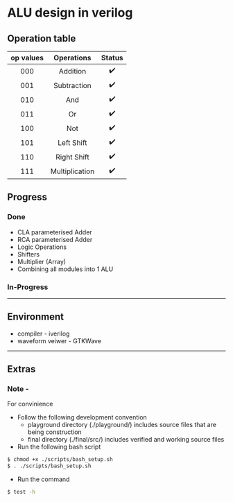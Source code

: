 # ALU design in verilog  

## Operation table
| op values | Operations | Status |
| :-: | :-: | :-: |
| 000 | Addition | :heavy_check_mark: |
| 001 | Subtraction | :heavy_check_mark: |
| 010 | And | :heavy_check_mark: |
| 011 | Or | :heavy_check_mark: |
| 100 | Not | :heavy_check_mark: |
| 101 | Left Shift | :heavy_check_mark: |
| 110 | Right Shift | :heavy_check_mark: |
| 111 | Multiplication | :heavy_check_mark: |


## Progress
### Done
- CLA parameterised Adder
- RCA parameterised Adder
- Logic Operations
- Shifters
- Multiplier (Array)
- Combining all modules into 1 ALU

### In-Progress

--- 

## Environment
- compiler - iverilog  
- waveform veiwer - GTKWave

--- 

## Extras

### Note -  
For convinience  
- Follow the following development convention
  - playground directory (./playground/) includes source files that are being construction
  - final directory (./final/src/) includes verified and working source files
- Run the following bash script

```sh
$ chmod +x ./scripts/bash_setup.sh
$ . ./scripts/bash_setup.sh
```

- Run the command

```sh
$ test -h
```
